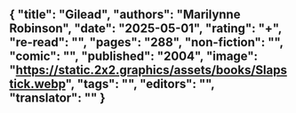{
 "title": "Gilead",
 "authors": "Marilynne Robinson",
 "date": "2025-05-01",
 "rating": "+",
 "re-read": "",
 "pages": "288",
 "non-fiction": "",
 "comic": "",
 "published": "2004",
 "image": "https://static.2x2.graphics/assets/books/Slapstick.webp",
 "tags": "",
 "editors": "",
 "translator": ""
}
---
